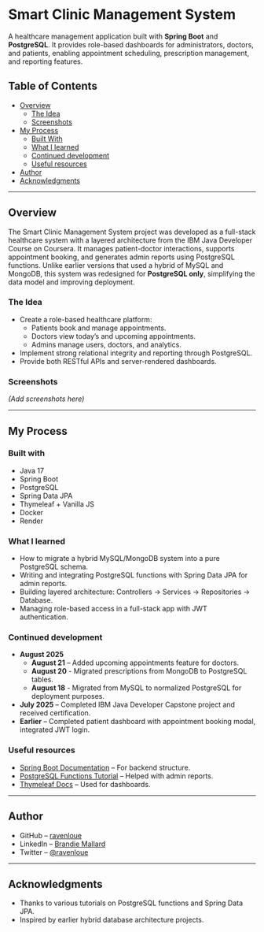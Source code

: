 # Smart Clinic Management System

A healthcare management application built with **Spring Boot** and **PostgreSQL**. It provides role-based dashboards for administrators, doctors, and patients, enabling appointment scheduling, prescription management, and reporting features.

## Table of Contents

* [Overview](#overview)
  * [The Idea](#the-idea)
  * [Screenshots](#screenshots)
* [My Process](#my-process)
  * [Built With](#built-with)
  * [What I learned](#what-i-learned)
  * [Continued development](#continued-development)
  * [Useful resources](#useful-resources)
* [Author](#author)
* [Acknowledgments](#acknowledgments)

---

## Overview

The Smart Clinic Management System project was developed as a full-stack healthcare system with a layered architecture from the IBM Java Developer Course on Coursera. It manages patient-doctor interactions, supports appointment booking, and generates admin reports using PostgreSQL functions. Unlike earlier versions that used a hybrid of MySQL and MongoDB, this system was redesigned for **PostgreSQL only**, simplifying the data model and improving deployment.

### The Idea

* Create a role-based healthcare platform:
  * Patients book and manage appointments.
  * Doctors view today’s and upcoming appointments.
  * Admins manage users, doctors, and analytics.
* Implement strong relational integrity and reporting through PostgreSQL.
* Provide both RESTful APIs and server-rendered dashboards.

### Screenshots

*(Add screenshots here)*

---

## My Process

### Built with

* Java 17
* Spring Boot
* PostgreSQL
* Spring Data JPA
* Thymeleaf + Vanilla JS
* Docker
* Render

### What I learned

* How to migrate a hybrid MySQL/MongoDB system into a pure PostgreSQL schema.
* Writing and integrating PostgreSQL functions with Spring Data JPA for admin reports.
* Building layered architecture: Controllers → Services → Repositories → Database.
* Managing role-based access in a full-stack app with JWT authentication.

### Continued development

* **August 2025**
  * **August 21** – Added upcoming appointments feature for doctors.
  * **August 20** - Migrated prescriptions from MongoDB to PostgreSQL tables.
  * **August 18** - Migrated from MySQL to normalized PostgreSQL for deployment purposes.
* **July 2025** – Completed IBM Java Developer Capstone project and received certification.
* **Earlier** – Completed patient dashboard with appointment booking modal, integrated JWT login.

### Useful resources

* [Spring Boot Documentation](https://spring.io/projects/spring-boot) – For backend structure.
* [PostgreSQL Functions Tutorial](https://www.postgresql.org/docs/current/sql-createfunction.html) – Helped with admin reports.
* [Thymeleaf Docs](https://www.thymeleaf.org/documentation.html) – Used for dashboards.

---

## Author

* GitHub – [ravenloue](https://github.com/ravenloue)
* LinkedIn – [Brandie Mallard](https://www.linkedin.com/in/brandie-mallard-0554aa219/)
* Twitter – [@ravenloue](https://www.twitter.com/ravenloue)

---

## Acknowledgments

* Thanks to various tutorials on PostgreSQL functions and Spring Data JPA.
* Inspired by earlier hybrid database architecture projects.
